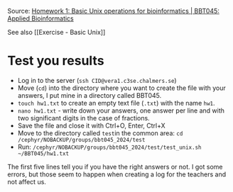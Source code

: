 Source: [Homework 1: Basic Unix operations for bioinformatics | BBT045: Applied Bioinformatics](https://bengtssonpalme.github.io/MPBIO-BBT045-2024/homework1)

See also [[Exercise - Basic Unix]]

# Test you results
- Log in to the server (`ssh CID@vera1.c3se.chalmers.se`)
- Move (`cd`) into the directory where you want to create the file with your answers, I put mine in a directory called BBT045.
- `touch hw1.txt` to create an empty text file (`.txt`) with the name `hw1`.
- `nano hw1.txt` - write down your answers, one answer per line and with two significant digits in the case of fractions.
- Save the file and close it with Ctrl+O, Enter, Ctrl+X
- Move to the directory called `test`in the common area: `cd /cephyr/NOBACKUP/groups/bbt045_2024/test`
- Run: `/cephyr/NOBACKUP/groups/bbt045_2024/test/test_unix.sh ~/BBT045/hw1.txt` 

The first five lines tell you if you have the right answers or not. I got some errors, but those seem to happen when creating a log for the teachers and not affect us.